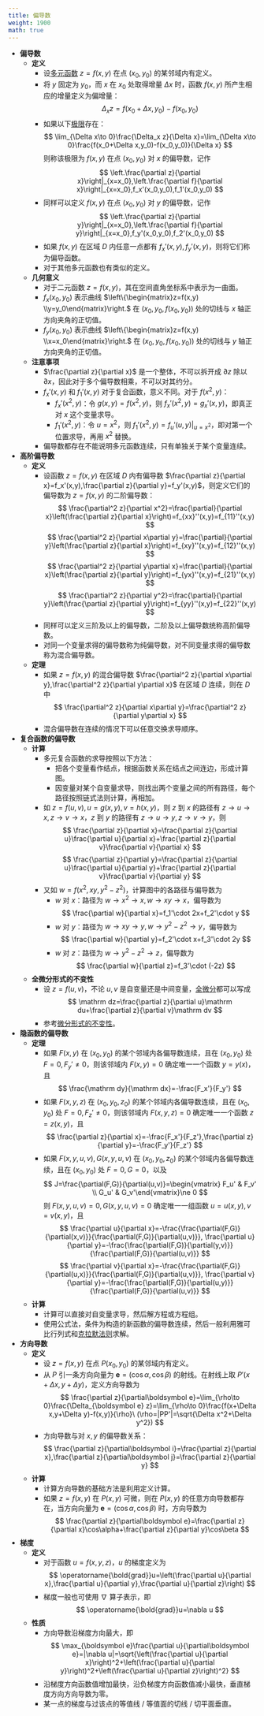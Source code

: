 ```yaml
---
title: 偏导数
weight: 1900
math: true
---
```


- **偏导数**
    - **定义**
        - 设[多元函数](/notes/docs/mathematics/calculus/multivariate-function) $z=f(x,y)$ 在点 $(x_0,y_0)$ 的某邻域内有定义。
        - 将 $y$ 固定为 $y_0$，而 $x$ 在 $x_0$ 处取得增量 $\Delta x$ 时，函数 $f(x,y)$ 所产生相应的增量定义为偏增量：
          $$
          \Delta_x z=f(x_0+\Delta x,y_0)-f(x_0,y_0)
          $$
        - 如果以下[极限](/notes/docs/mathematics/calculus/limit)存在：
          $$
          \lim_{\Delta x\to 0}\frac{\Delta_x z}{\Delta x}=\lim_{\Delta x\to 0}\frac{f(x_0+\Delta x,y_0)-f(x_0,y_0)}{\Delta x}
          $$
          则称该极限为 $f(x,y)$ 在点 $(x_0,y_0)$ 对 $x$ 的偏导数，记作
          $$
          \left.\frac{\partial z}{\partial x}\right|_{x=x_0},\left.\frac{\partial f}{\partial x}\right|_{x=x_0},f_x'(x_0,y_0),f_1'(x_0,y_0)
          $$
        - 同样可以定义 $f(x,y)$ 在点 $(x_0,y_0)$ 对 $y$ 的偏导数，记作
          $$
          \left.\frac{\partial z}{\partial y}\right|_{x=x_0},\left.\frac{\partial f}{\partial y}\right|_{x=x_0},f_y'(x_0,y_0),f_2'(x_0,y_0)
          $$
        - 如果 $f(x,y)$ 在区域 $D$ 内任意一点都有 $f_x'(x,y),f_y'(x,y)$，则将它们称为偏导函数。
        - 对于其他多元函数也有类似的定义。
    - **几何意义**
        - 对于二元函数 $z=f(x,y)$，其在空间直角坐标系中表示为一曲面。
        - $f_x(x_0,y_0)$ 表示曲线 $\left\{\begin{matrix}z=f(x,y) \\y=y_0\end{matrix}\right.$ 在 $\left(x_0,y_0,f(x_0,y_0)\right)$ 处的切线与 $x$ 轴正方向夹角的正切值。
        - $f_y(x_0,y_0)$ 表示曲线 $\left\{\begin{matrix}z=f(x,y) \\x=x_0\end{matrix}\right.$ 在 $\left(x_0,y_0,f(x_0,y_0)\right)$ 处的切线与 $y$ 轴正方向夹角的正切值。
    - **注意事项**
        - $\frac{\partial z}{\partial x}$ 是一个整体，不可以拆开成 $\partial z$ 除以 $\partial x$，因此对于多个偏导数相乘，不可以对其约分。
        - $f_x'(x,y)$ 和 $f_1'(x,y)$ 对于复合函数，意义不同。对于 $f(x^2,y)$：
            - $f_x'(x^2,y)$：令 $g(x,y)=f(x^2,y)$，则 $f_x'(x^2,y)=g_x'(x,y)$，即真正对 $x$ 这个变量求导。
            - $f_1'(x^2,y)$：令 $u=x^2$，则 $f_1'(x^2,y)=\left.f_u'(u,y)\right|_{u=x^2}$，即对第一个位置求导，再用 $x^2$ 替换。
        - 偏导数都存在不能说明多元函数连续，只有单独关于某个变量连续。
- **高阶偏导数**
    - **定义**
        - 设函数 $z=f(x,y)$ 在区域 $D$ 内有偏导数 $\frac{\partial z}{\partial x}=f_x'(x,y),\frac{\partial z}{\partial y}=f_y'(x,y)$，则定义它们的偏导数为 $z=f(x,y)$ 的二阶偏导数：
          $$
          \frac{\partial^2 z}{\partial x^2}=\frac{\partial}{\partial x}\left(\frac{\partial z}{\partial x}\right)=f_{xx}''(x,y)=f_{11}''(x,y)
          $$
          $$
          \frac{\partial^2 z}{\partial x\partial y}=\frac{\partial}{\partial y}\left(\frac{\partial z}{\partial x}\right)=f_{xy}''(x,y)=f_{12}''(x,y)
          $$
          $$
          \frac{\partial^2 z}{\partial y\partial x}=\frac{\partial}{\partial x}\left(\frac{\partial z}{\partial y}\right)=f_{yx}''(x,y)=f_{21}''(x,y)
          $$
          $$
          \frac{\partial^2 z}{\partial y^2}=\frac{\partial}{\partial y}\left(\frac{\partial z}{\partial y}\right)=f_{yy}''(x,y)=f_{22}''(x,y)
          $$
        - 同样可以定义三阶及以上的偏导数，二阶及以上偏导数统称高阶偏导数。
        - 对同一个变量求得的偏导数称为纯偏导数，对不同变量求得的偏导数称为混合偏导数。
    - **定理**
        - 如果 $z=f(x,y)$ 的混合偏导数 $\frac{\partial^2 z}{\partial x\partial y},\frac{\partial^2 z}{\partial y\partial x}$ 在区域 $D$ 连续，则在 $D$ 中
          $$
          \frac{\partial^2 z}{\partial x\partial y}=\frac{\partial^2 z}{\partial y\partial x}
          $$
        - 混合偏导数在连续的情况下可以任意交换求导顺序。
- **复合函数的偏导数**
    - **计算**
        - 多元复合函数的求导按照以下方法：
            - 把各个变量看作结点，根据函数关系在结点之间连边，形成计算图。
            - 因变量对某个自变量求导，则找出两个变量之间的所有路径，每个路径按照链式法则计算，再相加。
        - 如 $z=f(u,v),u=g(x,y),v=h(x,y)$，则 $z$ 到 $x$ 的路径有 $z\to u\to x,z\to v\to x$，$z$ 到 $y$ 的路径有 $z\to u\to y,z\to v\to y$，则
          $$
          \frac{\partial z}{\partial x}=\frac{\partial z}{\partial u}\frac{\partial u}{\partial x}+\frac{\partial z}{\partial v}\frac{\partial v}{\partial x}
          $$
          $$
          \frac{\partial z}{\partial y}=\frac{\partial z}{\partial u}\frac{\partial u}{\partial y}+\frac{\partial z}{\partial v}\frac{\partial v}{\partial y}
          $$
        - 又如 $w=f(x^2,xy,y^2-z^2)$，计算图中的各路径与偏导数为
            - $w$ 对 $x$：路径为 $w\to x^2\to x,w\to xy\to x$，偏导数为
              $$
              \frac{\partial w}{\partial x}=f_1'\cdot 2x+f_2'\cdot y
              $$
            - $w$ 对 $y$：路径为 $w\to xy\to y,w\to y^2-z^2\to y$，偏导数为
              $$
              \frac{\partial w}{\partial y}=f_2'\cdot x+f_3'\cdot 2y
              $$
            - $w$ 对 $z$：路径为 $w\to y^2-z^2\to z$，偏导数为
              $$
              \frac{\partial w}{\partial z}=f_3'\cdot (-2z)
              $$
    - **全微分形式的不变性**
        - 设 $z=f(u,v)$，不论 $u,v$ 是自变量还是中间变量，[全微分](/notes/docs/mathematics/calculus/total-differential)都可以写成
          $$
          \mathrm dz=\frac{\partial z}{\partial u}\mathrm du+\frac{\partial z}{\partial v}\mathrm dv
          $$
        - 参考[微分形式的不变性](微分#^3ievi2)。
- **隐函数的偏导数**
    - **定理**
        - 如果 $F(x,y)$ 在 $(x_0,y_0)$ 的某个邻域内各偏导数连续，且在 $(x_0,y_0)$ 处 $F=0,F_y'\ne 0$，则该邻域内 $F(x,y)=0$ 确定唯一一个函数 $y=y(x)$，且
          $$
          \frac{\mathrm dy}{\mathrm dx}=-\frac{F_x'}{F_y'}
          $$
        - 如果 $F(x,y,z)$ 在 $(x_0,y_0,z_0)$ 的某个邻域内各偏导数连续，且在 $(x_0,y_0)$ 处 $F=0,F_z'\ne 0$，则该邻域内 $F(x,y,z)=0$ 确定唯一一个函数 $z=z(x,y)$，且
          $$
          \frac{\partial z}{\partial x}=-\frac{F_x'}{F_z'},\frac{\partial z}{\partial y}=-\frac{F_y'}{F_z'}
          $$
        - 如果 $F(x,y,u,v),G(x,y,u,v)$ 在 $(x_0,y_0,z_0)$ 的某个邻域内各偏导数连续，且在 $(x_0,y_0)$ 处 $F=0,G=0$，以及
          $$
          J=\frac{\partial(F,G)}{\partial(u,v)}=\begin{vmatrix} F_u' & F_v' \\ G_u' & G_v'\end{vmatrix}\ne 0
          $$
          则 $F(x,y,u,v)=0,G(x,y,u,v)=0$ 确定唯一一组函数 $u=u(x,y),v=v(x,y)$，且
          $$
          \frac{\partial u}{\partial x}=-\frac{\frac{\partial(F,G)}{\partial(x,v)}}{\frac{\partial(F,G)}{\partial(u,v)}},
          \frac{\partial u}{\partial y}=-\frac{\frac{\partial(F,G)}{\partial(y,v)}}{\frac{\partial(F,G)}{\partial(u,v)}}
          $$
          $$
          \frac{\partial v}{\partial x}=-\frac{\frac{\partial(F,G)}{\partial(u,x)}}{\frac{\partial(F,G)}{\partial(u,v)}},
          \frac{\partial v}{\partial y}=-\frac{\frac{\partial(F,G)}{\partial(u,y)}}{\frac{\partial(F,G)}{\partial(u,v)}}
          $$
    - **计算**
        - 计算可以直接对自变量求导，然后解方程或方程组。
        - 使用公式法，条件为构造的新函数的偏导数连续，然后一般利用雅可比行列式和[克拉默法则](行列式#^yd927p)求解。
- **方向导数**
    - **定义**
        - 设 $z=f(x,y)$ 在点 $P(x_0,y_0)$ 的某邻域内有定义。
        - 从 $P$ 引一条方向向量为 $\boldsymbol e=(\cos\alpha,\cos\beta)$ 的射线。在射线上取 $P'(x+\Delta x,y+\Delta y)$，定义方向导数为
          $$
          \frac{\partial z}{\partial\boldsymbol e}=\lim_{\rho\to 0}\frac{\Delta_{\boldsymbol e} z}=\lim_{\rho\to 0}\frac{f(x+\Delta x,y+\Delta y)-f(x,y)}{\rho}\ (\rho=|PP'|=\sqrt{\Delta x^2+\Delta y^2})
          $$
        - 方向导数与对 $x,y$ 的偏导数关系：
          $$
            \frac{\partial z}{\partial\boldsymbol i}=\frac{\partial z}{\partial x},\frac{\partial z}{\partial\boldsymbol j}=\frac{\partial z}{\partial y}
          $$
    - **计算**
        - 计算方向导数的基础方法是利用定义计算。
        - 如果 $z=f(x,y)$ 在 $P(x,y)$ 可微，则在 $P(x,y)$ 的任意方向导数都存在，当方向向量为 $\boldsymbol e=(\cos\alpha,\cos\beta)$ 时，方向导数为
          $$
          \frac{\partial z}{\partial\boldsymbol e}=\frac{\partial z}{\partial x}\cos\alpha+\frac{\partial z}{\partial y}\cos\beta
          $$
- **梯度**
    - **定义**
        - 对于函数 $u=f(x,y,z)$，$u$ 的梯度定义为
          $$
          \operatorname{\bold{grad}}u=\left(\frac{\partial u}{\partial x},\frac{\partial u}{\partial y},\frac{\partial u}{\partial z}\right)
          $$
        - 梯度一般也可使用 $\nabla$ 算子表示，即
          $$
          \operatorname{\bold{grad}}u=\nabla u
          $$
    - **性质**
        - 方向导数沿梯度方向最大，即
          $$
          \max_{\boldsymbol e}\frac{\partial u}{\partial\boldsymbol e}=|\nabla u|=\sqrt{\left(\frac{\partial u}{\partial x}\right)^2+\left(\frac{\partial u}{\partial y}\right)^2+\left(\frac{\partial u}{\partial z}\right)^2}
          $$
        - 沿梯度方向函数值增加最快，沿负梯度方向函数值减小最快，垂直梯度方向方向导数为零。
        - 某一点的梯度与过该点的等值线 / 等值面的切线 / 切平面垂直。
